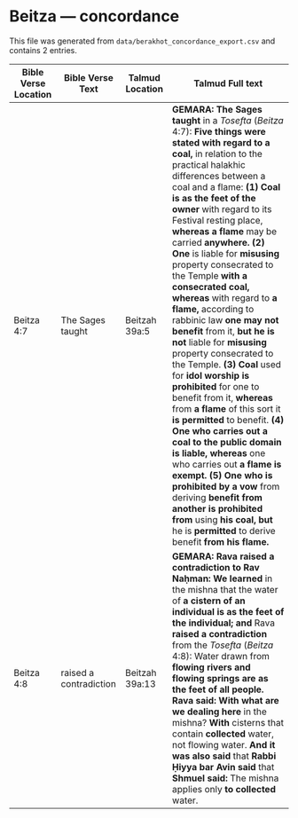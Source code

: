 # Beitza — concordance

This file was generated from `data/berakhot_concordance_export.csv` and contains 2 entries.

| Bible Verse Location | Bible Verse Text | Talmud Location | Talmud Full text |
|---|---|---|---|
| Beitza 4:7 | The Sages taught | Beitzah 39a:5 | <strong>GEMARA:</strong> <b>The Sages taught</b> in a <i>Tosefta</i> (<i>Beitza</i> 4:7): <b>Five things were stated with regard to a coal,</b> in relation to the practical halakhic differences between a coal and a flame: <b>(1) Coal is as the feet of the owner</b> with regard to its Festival resting place, <b>whereas a flame</b> may be carried <b>anywhere. (2) One</b> is liable for <b>misusing</b> property consecrated to the Temple <b>with a consecrated coal, whereas</b> with regard to <b>a flame,</b> according to rabbinic law <b>one may not benefit</b> from it, <b>but he is not</b> liable for <b>misusing</b> property consecrated to the Temple. <b>(3) Coal</b> used for <b>idol worship is prohibited</b> for one to benefit from it, <b>whereas</b> from <b>a flame</b> of this sort it <b>is permitted</b> to benefit. <b>(4) One who carries out a coal to the public domain is liable, whereas</b> one who carries out <b>a flame is exempt. (5) One who is prohibited by a vow</b> from deriving <b>benefit from another is prohibited from</b> using <b>his coal, but</b> he is <b>permitted</b> to derive benefit <b>from his flame.</b> |
| Beitza 4:8 | raised a contradiction | Beitzah 39a:13 | <strong>GEMARA:</strong> <b>Rava raised a contradiction to Rav Naḥman: We learned</b> in the mishna that the water of <b>a cistern of an individual is as the feet of the individual; and</b> Rava <b>raised a contradiction</b> from the <i>Tosefta</i> (<i>Beitza</i> 4:8): Water drawn from <b>flowing rivers and flowing springs are as the feet of all people. Rava said: With what are we dealing here</b> in the mishna? <b>With</b> cisterns that contain <b>collected</b> water, not flowing water. <b>And it was also said</b> that <b>Rabbi Ḥiyya bar Avin said</b> that <b>Shmuel said:</b> The mishna applies only <b>to collected</b> water. |
